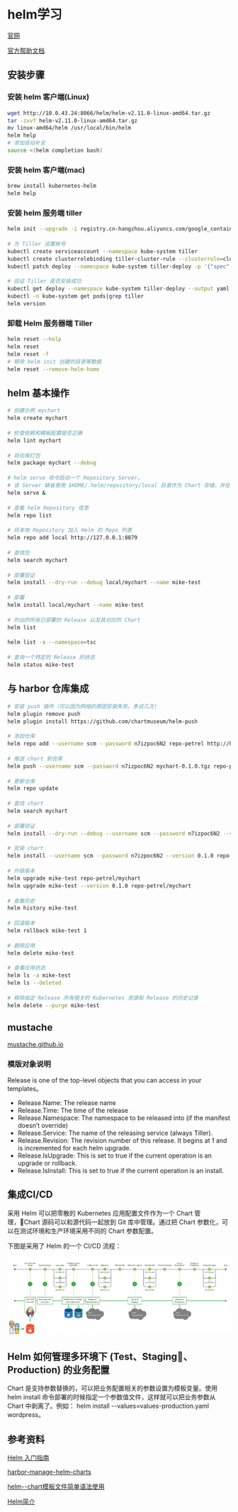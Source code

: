 # helm学习

[官网](https://www.helm.sh/)

[官方帮助文档](https://docs.helm.sh/using_helm/#installing-helm)

## 安装步骤

### 安装 helm 客户端(Linux)

```sh
wget http://10.0.43.24:8066/helm/helm-v2.11.0-linux-amd64.tar.gz
tar -zxvf helm-v2.11.0-linux-amd64.tar.gz 
mv linux-amd64/helm /usr/local/bin/helm
helm help
# 添加自动补全
source <(helm completion bash)
```

### 安装 helm 客户端(mac)

```sh
brew install kubernetes-helm
helm help
```

### 安装 helm 服务端 tiller

```sh
helm init --upgrade -i registry.cn-hangzhou.aliyuncs.com/google_containers/tiller:v2.11.0 --stable-repo-url https://kubernetes.oss-cn-hangzhou.aliyuncs.com/charts

# 为 Tiller 设置帐号
kubectl create serviceaccount --namespace kube-system tiller
kubectl create clusterrolebinding tiller-cluster-rule --clusterrole=cluster-admin --serviceaccount=kube-system:tiller
kubectl patch deploy --namespace kube-system tiller-deploy -p '{"spec":{"template":{"spec":{"serviceAccount":"tiller"}}}}'

# 验证 Tiller 是否安装成功
kubectl get deploy --namespace kube-system tiller-deploy --output yaml|grep  serviceAccount
kubectl -n kube-system get pods|grep tiller
helm version
```

### 卸载 Helm 服务器端 Tiller

```sh
helm reset --help
helm reset
helm reset -f
# 移除 helm init 创建的目录等数据
helm reset --remove-helm-home
```

## helm 基本操作

```sh
# 创建示例 mychart
helm create mychart

# 检查依赖和模板配置是否正确
helm lint mychart

# 将应用打包
helm package mychart --debug

# helm serve 命令启动一个 Repository Server，
# 该 Server 缺省使用 $HOME/.helm/repository/local 目录作为 Chart 存储，并在 8879 端口上提供服务。
helm serve &

# 查看 helm Repository 信息
helm repo list

# 将本地 Repository 加入 Helm 的 Repo 列表
helm repo add local http://127.0.0.1:8879

# 查找包
helm search mychart

# 部署验证
helm install --dry-run --debug local/mychart --name mike-test

# 部署
helm install local/mychart --name mike-test

# 列出的所有已部署的 Release 以及其对应的 Chart
helm list

helm list -a --namespace=tsc

# 查询一个特定的 Release 的状态
helm status mike-test
```

## 与 harbor 仓库集成

```sh
# 安装 push 插件（可以因为网络的原因安装失败，多试几次）
helm plugin remove push
helm plugin install https://github.com/chartmuseum/helm-push

# 添加仓库
helm repo add --username scm --password n7izpoc6N2 repo-petrel http://hub.wonhigh.cn/chartrepo/petrel

# 推送 chart 到仓库
helm push --username scm --password n7izpoc6N2 mychart-0.1.0.tgz repo-petrel

# 更新仓库
helm repo update

# 查找 chart
helm search mychart

# 部署验证
helm install --dry-run --debug --username scm --password n7izpoc6N2 --version 0.1.0 repo-petrel/mychart --name mike-test

# 安装 chart
helm install --username scm --password n7izpoc6N2 --version 0.1.0 repo-petrel/mychart --name mike-test

# 升级版本
helm upgrade mike-test repo-petrel/mychart
helm upgrade mike-test --version 0.1.0 repo-petrel/mychart

# 查看历史
helm history mike-test

# 回滚版本
helm rollback mike-test 1

# 删除应用
helm delete mike-test

# 查看应用状态
helm ls -a mike-test
helm ls --deleted

# 移除指定 Release 所有相关的 Kubernetes 资源和 Release 的历史记录
helm delete --purge mike-test
```

## mustache

[mustache.github.io](https://mustache.github.io/)

### 模版对象说明

Release is one of the top-level objects that you can access in your templates。

- Release.Name: The release name
- Release.Time: The time of the release
- Release.Namespace: The namespace to be released into (if the manifest doesn’t override)
- Release.Service: The name of the releasing service (always Tiller).
- Release.Revision: The revision number of this release. It begins at 1 and is incremented for each helm upgrade.
- Release.IsUpgrade: This is set to true if the current operation is an upgrade or rollback.
- Release.IsInstall: This is set to true if the current operation is an install.

## 集成CI/CD

采用 Helm 可以把零散的 Kubernetes 应用配置文件作为一个 Chart 管理，Chart 源码可以和源代码一起放到 Git 库中管理。通过把 Chart 参数化，可以在测试环境和生产环境采用不同的 Chart 参数配置。

下图是采用了 Helm 的一个 CI/CD 流程：

![cicd](/images/cicd.png)

## Helm 如何管理多环境下 (Test、Staging、Production) 的业务配置

Chart 是支持参数替换的，可以把业务配置相关的参数设置为模板变量。使用 helm install 命令部署的时候指定一个参数值文件，这样就可以把业务参数从 Chart 中剥离了。例如： helm install --values=values-production.yaml wordpress。

## 参考资料

[Helm 入门指南](https://www.hi-linux.com/posts/21466.html)

[harbor-manage-helm-charts](https://github.com/goharbor/harbor/blob/master/docs/user_guide.md#manage-helm-charts)

[helm--chart模板文件简单语法使用](https://www.cnblogs.com/DaweiJ/articles/8779256.html)

[Helm简介](https://blog.csdn.net/chenleiking/article/details/79539012)
